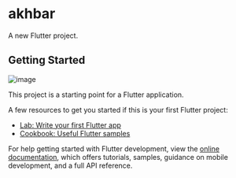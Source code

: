 # akhbar

A new Flutter project.

## Getting Started


![image](https://github.com/aiibd3/Akhbar/assets/114152030/57cfae97-3384-4561-a6c5-782128136a1e)


This project is a starting point for a Flutter application.

A few resources to get you started if this is your first Flutter project:

- [Lab: Write your first Flutter app](https://docs.flutter.dev/get-started/codelab)
- [Cookbook: Useful Flutter samples](https://docs.flutter.dev/cookbook)

For help getting started with Flutter development, view the
[online documentation](https://docs.flutter.dev/), which offers tutorials,
samples, guidance on mobile development, and a full API reference.
